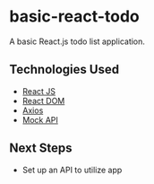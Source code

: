 # basic-react-todo
A basic React.js todo list application.

## Technologies Used
* [React JS](https://facebook.github.io/react/)
* [React DOM](https://facebook.github.io/react/docs/react-dom.html)
* [Axios](https://www.npmjs.com/package/axios)
* [Mock API](http://www.mockapi.io/)

## Next Steps
* Set up an API to utilize app
